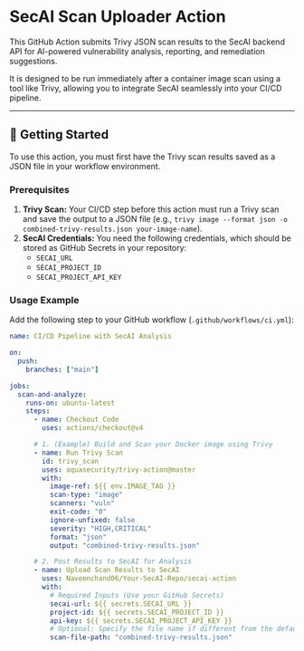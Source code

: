 # SecAI Scan Uploader Action

This GitHub Action submits Trivy JSON scan results to the SecAI backend API for AI-powered vulnerability analysis, reporting, and remediation suggestions.

It is designed to be run immediately after a container image scan using a tool like Trivy, allowing you to integrate SecAI seamlessly into your CI/CD pipeline.

---

## 🚀 Getting Started

To use this action, you must first have the Trivy scan results saved as a JSON file in your workflow environment.

### Prerequisites

1.  **Trivy Scan:** Your CI/CD step before this action must run a Trivy scan and save the output to a JSON file (e.g., `trivy image --format json -o combined-trivy-results.json your-image-name`).
2.  **SecAI Credentials:** You need the following credentials, which should be stored as GitHub Secrets in your repository:
    - `SECAI_URL`
    - `SECAI_PROJECT_ID`
    - `SECAI_PROJECT_API_KEY`

### Usage Example

Add the following step to your GitHub workflow (`.github/workflows/ci.yml`):

```yaml
name: CI/CD Pipeline with SecAI Analysis

on:
  push:
    branches: ["main"]

jobs:
  scan-and-analyze:
    runs-on: ubuntu-latest
    steps:
      - name: Checkout Code
        uses: actions/checkout@v4

      # 1. (Example) Build and Scan your Docker image using Trivy
      - name: Run Trivy Scan
        id: trivy_scan
        uses: aquasecurity/trivy-action@master
        with:
          image-ref: ${{ env.IMAGE_TAG }}
          scan-type: "image"
          scanners: "vuln"
          exit-code: "0"
          ignore-unfixed: false
          severity: "HIGH,CRITICAL"
          format: "json"
          output: "combined-trivy-results.json"

      # 2. Post Results to SecAI for Analysis
      - name: Upload Scan Results to SecAI
        uses: Naveenchand06/Your-SecAI-Repo/secai-action
        with:
          # Required Inputs (Use your GitHub Secrets)
          secai-url: ${{ secrets.SECAI_URL }}
          project-id: ${{ secrets.SECAI_PROJECT_ID }}
          api-key: ${{ secrets.SECAI_PROJECT_API_KEY }}
          # Optional: Specify the file name if different from the default
          scan-file-path: "combined-trivy-results.json"
```
